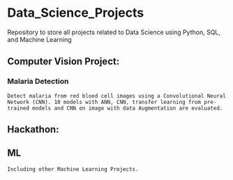 # Data_Science_Projects
Repository to store all projects related to Data Science using Python, SQL, and Machine Learning

## Computer Vision Project:
### Malaria Detection
    Detect malaria from red blood cell images using a Convolutional Neural Network (CNN). 10 models with ANN, CNN, transfer learning from pre-trained models and CNN on image with data Augmentation are evaluated.  

## Hackathon:  
    
## ML  
    Including other Machine Learning Projects.
  

